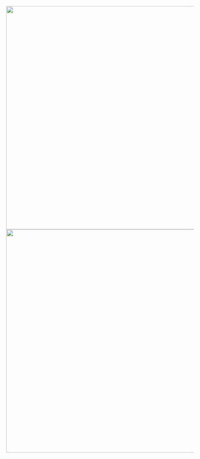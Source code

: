 <div align="center"> 

<a>
  <img height=600 align="center" src="https://github.com/7manwon/JavaScript-Projects/assets/170089826/3741f873-00c7-41b6-b339-d1a94015b193" />
</a>
<a>
  <img height=600 align="center" src="https://github.com/7manwon/JavaScript-Projects/assets/170089826/a7401f48-2e5a-48f3-8d5d-bc9bbb9ee614" />
</a>


</div>
